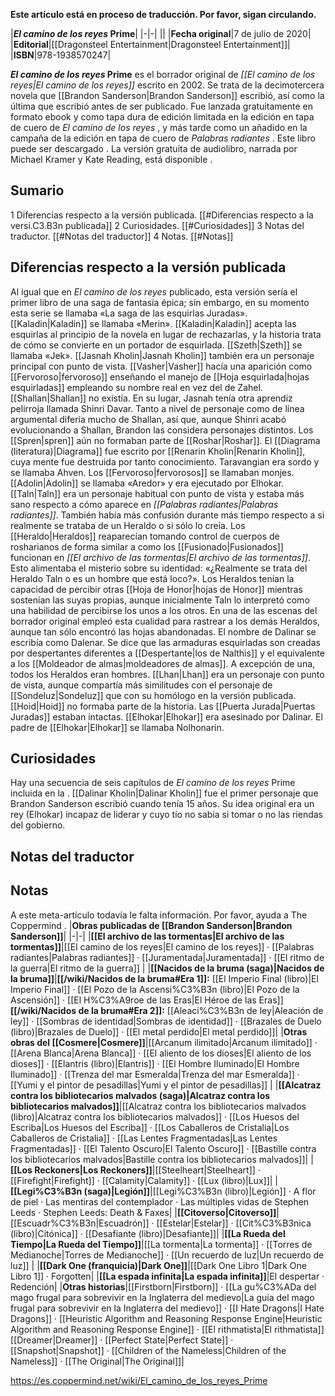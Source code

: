 **Este artículo está en proceso de traducción. Por favor, sigan circulando.**


|***El camino de los reyes* Prime**|
|-|-|
||
|**Fecha original**|7 de julio de 2020|
|**Editorial**|[[Dragonsteel Entertainment\|Dragonsteel Entertainment]]|
|**ISBN**|978-1938570247|

***El camino de los reyes* Prime** es el borrador original de *[[El camino de los reyes\|El camino de los reyes]]* escrito en 2002. Se trata de la decimotercera novela que [[Brandon Sanderson\|Brandon Sanderson]] escribió, así como la última que escribió antes de ser publicado. Fue lanzada gratuitamente en formato ebook y como tapa dura de edición limitada en la edición en tapa de cuero de *El camino de los reyes* , y más tarde como un añadido en la campaña de la edición en tapa de cuero de *Palabras radiantes* . Este libro puede ser descargado . La versión gratuita de audiolibro, narrada por Michael Kramer y Kate Reading, está disponible .

## Sumario

1 Diferencias respecto a la versión publicada. [[#Diferencias respecto a la versi.C3.B3n publicada]] 
2 Curiosidades. [[#Curiosidades]] 
3 Notas del traductor. [[#Notas del traductor]] 
4 Notas. [[#Notas]] 


## Diferencias respecto a la versión publicada
Al igual que en *El camino de los reyes* publicado, esta versión sería el primer libro de una saga de fantasía épica; sin embargo, en su momento esta serie se llamaba «La saga de las esquirlas Juradas».
[[Kaladin\|Kaladin]] se llamaba «Merin».
[[Kaladin\|Kaladin]] acepta las esquirlas al principio de la novela en lugar de rechazarlas, y la historia trata de cómo se convierte en un portador de esquirlada.
[[Szeth\|Szeth]] se llamaba «Jek».
[[Jasnah Kholin\|Jasnah Kholin]] también era un personaje principal con punto de vista.
[[Vasher\|Vasher]] hacía una aparición como [[Fervoroso\|fervoroso]] enseñando el manejo de [[Hoja esquirlada\|hojas esquirladas]] empleando su nombre real en vez del de Zahel.
[[Shallan\|Shallan]] no existía. En su lugar, Jasnah tenía otra aprendiz pelirroja llamada Shinri Davar. Tanto a nivel de personaje como de línea argumental difería mucho de Shallan, así que, aunque Shinri acabó evolucionando a Shallan, Brandon las considera personajes distintos.
Los [[Spren\|spren]] aún no formaban parte de [[Roshar\|Roshar]].
El [[Diagrama (literatura)\|Diagrama]] fue escrito por [[Renarin Kholin\|Renarin Kholin]], cuya mente fue destruida por tanto conocimiento.
Taravangian era sordo y se llamaba Ahven.
Los [[Fervoroso\|fervorosos]] se llamaban monjes.
[[Adolin\|Adolin]] se llamaba «Aredor» y era ejecutado por Elhokar.
[[Taln\|Taln]] era un personaje habitual con punto de vista y estaba más sano respecto a cómo aparece en *[[Palabras radiantes\|Palabras radiantes]]*. También había más confusión durante más tiempo respecto a si realmente se trataba de un Heraldo o si sólo lo creía.
Los [[Heraldo\|Heraldos]] reaparecían tomando control de cuerpos de rosharianos de forma similar a como los [[Fusionado\|Fusionados]] funcionan en *[[El archivo de las tormentas\|El archivo de las tormentas]]*. Esto alimentaba el misterio sobre su identidad: «¿Realmente se trata del Heraldo Taln o es un hombre que está loco?».
Los Heraldos tenían la capacidad de percibir otras [[Hoja de Honor\|hojas de Honor]] mientras sostenían las suyas propias, aunque inicialmente Taln lo interpretó como una habilidad de percibirse los unos a los otros. En una de las escenas del borrador original empleó esta cualidad para rastrear a los demás Heraldos, aunque tan sólo encontró las hojas abandonadas.
El nombre de Dalinar se escribía como Dalenar.
Se dice que las armaduras esquirladas son creadas por despertantes diferentes a [[Despertante\|los de Nalthis]] y el equivalente a los [[Moldeador de almas\|moldeadores de almas]].
A excepción de una, todos los Heraldos eran hombres.
[[Lhan\|Lhan]] era un personaje con punto de vista, aunque compartía más similitudes con el personaje de [[Sondeluz\|Sondeluz]] que con su homólogo en la versión publicada.
[[Hoid\|Hoid]] no formaba parte de la historia.
Las [[Puerta Jurada\|Puertas Juradas]] estaban intactas.
[[Elhokar\|Elhokar]] era asesinado por Dalinar.
El padre de [[Elhokar\|Elhokar]] se llamaba Nolhonarin.
## Curiosidades
Hay una secuencia de seis capítulos de *El camino de los reyes* Prime incluida en la .
[[Dalinar Kholin\|Dalinar Kholin]] fue el primer personaje que Brandon Sanderson escribió cuando tenía 15 años. Su idea original era un rey (Elhokar) incapaz de liderar y cuyo tío no sabía si tomar o no las riendas del gobierno.
## Notas del traductor

## Notas

A este meta-artículo todavía le falta información. Por favor, ayuda a The Coppermind .
|**Obras publicadas de [[Brandon Sanderson\|Brandon Sanderson]]**|
|-|-|
|**[[El archivo de las tormentas\|El archivo de las tormentas]]**|[[El camino de los reyes\|El camino de los reyes]] · [[Palabras radiantes\|Palabras radiantes]] · [[Juramentada\|Juramentada]] · [[El ritmo de la guerra\|El ritmo de la guerra]] |
|**[[Nacidos de la bruma (saga)\|Nacidos de la bruma]]**|**[[/wiki/Nacidos de la bruma#Era 1]]:** [[El Imperio Final (libro)\|El Imperio Final]] · [[El Pozo de la Ascensi%C3%B3n (libro)\|El Pozo de la Ascensión]] · [[El H%C3%A9roe de las Eras\|El Héroe de las Eras]] **[[/wiki/Nacidos de la bruma#Era 2]]:** [[Aleaci%C3%B3n de ley\|Aleación de ley]] · [[Sombras de identidad\|Sombras de identidad]] · [[Brazales de Duelo (libro)\|Brazales de Duelo]] · [[El metal perdido\|El metal perdido]]|
|**Otras obras del [[Cosmere\|Cosmere]]**|[[Arcanum ilimitado\|Arcanum ilimitado]] · [[Arena Blanca\|Arena Blanca]] · [[El aliento de los dioses\|El aliento de los dioses]] · [[Elantris (libro)\|Elantris]] · [[El Hombre Iluminado\|El Hombre Iluminado]] · [[Trenza del mar Esmeralda\|Trenza del mar Esmeralda]] · [[Yumi y el pintor de pesadillas\|Yumi y el pintor de pesadillas]] |
|**[[Alcatraz contra los bibliotecarios malvados (saga)\|Alcatraz contra los bibliotecarios malvados]]**|[[Alcatraz contra los bibliotecarios malvados (libro)\|Alcatraz contra los bibliotecarios malvados]] · [[Los Huesos del Escriba\|Los Huesos del Escriba]] · [[Los Caballeros de Cristalia\|Los Caballeros de Cristalia]] · [[Las Lentes Fragmentadas\|Las Lentes Fragmentadas]] · [[El Talento Oscuro\|El Talento Oscuro]] · [[Bastille contra los bibliotecarios malvados\|Bastille contra los bibliotecarios malvados]]|
|**[[Los Reckoners\|Los Reckoners]]**|[[Steelheart\|Steelheart]] · [[Firefight\|Firefight]] · [[Calamity\|Calamity]] · [[Lux (libro)\|Lux]]|
|**[[Legi%C3%B3n (saga)\|Legión]]**|[[Legi%C3%B3n (libro)\|Legión]] · A flor de piel · Las mentiras del contemplador · Las múltiples vidas de Stephen Leeds · Stephen Leeds: Death & Faxes|
|**[[Citoverso\|Citoverso]]**|[[Escuadr%C3%B3n\|Escuadrón]] · [[Estelar\|Estelar]] · [[Cit%C3%B3nica (libro)\|Citónica]] · [[Desafiante (libro)\|Desafiante]]|
|**[[La Rueda del Tiempo\|La Rueda del Tiempo]]**|[[La tormenta\|La tormenta]] · [[Torres de Medianoche\|Torres de Medianoche]] · [[Un recuerdo de luz\|Un recuerdo de luz]] |
|**[[Dark One (franquicia)\|Dark One]]**|[[Dark One Libro 1\|Dark One Libro 1]] · Forgotten|
|**[[La espada infinita\|La espada infinita]]**|El despertar · Redención|
|**Otras historias**|[[Firstborn\|Firstborn]] · [[La gu%C3%ADa del mago frugal para sobrevivir en la Inglaterra del medievo\|La guía del mago frugal para sobrevivir en la Inglaterra del medievo]] · [[I Hate Dragons\|I Hate Dragons]] · [[Heuristic Algorithm and Reasoning Response Engine\|Heuristic Algorithm and Reasoning Response Engine]] · [[El rithmatista\|El rithmatista]] [[Dreamer\|Dreamer]] · [[Perfect State\|Perfect State]] · [[Snapshot\|Snapshot]] · [[Children of the Nameless\|Children of the Nameless]] · [[The Original\|The Original]]|



https://es.coppermind.net/wiki/El_camino_de_los_reyes_Prime